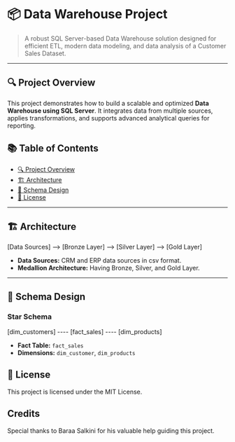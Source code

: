 # 📦 Data Warehouse Project

> A robust SQL Server-based Data Warehouse solution designed for efficient ETL, modern data modeling, and data analysis of a Customer Sales Dataset. 

---

## 🔍 Project Overview

This project demonstrates how to build a scalable and optimized **Data Warehouse using SQL Server**. It integrates data from multiple sources, applies transformations, and supports advanced analytical queries for reporting.

## 📚 Table of Contents

- [🔍 Project Overview](#-project-overview)
- [🏗️ Architecture](#️-architecture)
- [🧱 Schema Design](#-schema-design)
- [📄 License](#-license)

---

## 🏗️ Architecture

[Data Sources] --> [Bronze Layer] --> [Silver Layer] --> [Gold Layer]

- **Data Sources:** CRM and ERP data sources in csv format.
- **Medallion Architecture:** Having Bronze, Silver, and Gold Layer.

---

## 🧱 Schema Design

### Star Schema

[dim_customers] ---- [fact_sales] ---- [dim_products]

- **Fact Table:** `fact_sales`
- **Dimensions:** `dim_customer`, `dim_products`

## 📄 License
This project is licensed under the MIT License.

## Credits
Special thanks to Baraa Salkini for his valuable help guiding this project.
